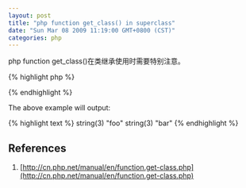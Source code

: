 ```yaml
---
layout: post
title: "php function get_class() in superclass"
date: "Sun Mar 08 2009 11:19:00 GMT+0800 (CST)"
categories: php
---
```


php function get_class()在类继承使用时需要特别注意。

{% highlight php %}
<?php
abstract class bar {
    public function __construct() {
        var_dump(get_class($this));
        var_dump(get_class());
    }
}

class foo extends bar {
}

new foo;
?>
{% endhighlight %}

The above example will output:

{% highlight text %}
string(3) "foo"
string(3) "bar"
{% endhighlight %}

References
-----

1. [http://cn.php.net/manual/en/function.get-class.php](http://cn.php.net/manual/en/function.get-class.php)
